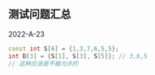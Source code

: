 ## 测试问题汇总

2022-A-23
```c++
const int S[6] = {1,3,7,6,5,5};
int D[3] = {S[1], S[3], S[5]}; // 3,6,5
// 这种应该是不被允许的
```
